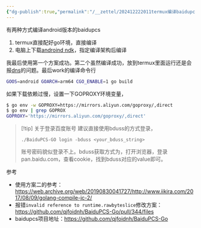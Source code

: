 ```yaml
---
{"dg-publish":true,"permalink":"/__zettel/202412222011termux编译baidupcs/","title":202412222011,"tags":["baidupcs","termux","android"],"created":"2024-12-22T20:11:08+08:00"}
---
```


有两种方式编译android版本的baidupcs

1. termux直接配好go环境，直接编译
2. 电脑上下载[androind ndk](https://developer.android.com/ndk/downloads/index.html?hl=zh-cn)，指定编译架构后编译

我最后使用第一个方案成功。第二个虽然编译成功，放到termux里面运行还是会报[dns](https://github.com/qjfoidnh/BaiduPCS-Go/issues/107)的问题。最后work的编译命令行

```bash
GOOS=android GOARCH=arm64 CGO_ENABLE=1 go build  
```

如果下载依赖过慢，设置一下GOPROXY环境变量，

```bash
$ go env -w GOPROXY=https://mirrors.aliyun.com/goproxy/,direct
$ go env | grep GOPROX
GOPROXY='https://mirrors.aliyun.com/goproxy/,direct'
```

> [!tip] 关于登录百度账号
> 建议直接使用bduss的方式登录，
>
>     ./BaiduPCS-GO login -bduss <your_bduss_string>
> 账号密码貌似登录不上。bduss获取方式为，打开浏览器，登录pan.baidu.com，查看cookie，找到bduss对应的value即可。


参考

- 使用方案二的参考：https://web.archive.org/web/20190830041727/http://www.iikira.com/2017/08/09/golang-compile-jc-2/
- 报错`invalid reference to runtime.rawbyteslice`修改方案：https://github.com/qjfoidnh/BaiduPCS-Go/pull/344/files
- baidupcs项目地址：https://github.com/qjfoidnh/BaiduPCS-Go